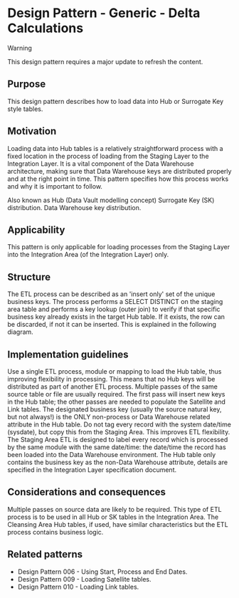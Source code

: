 # Design Pattern - Generic - Delta Calculations

> [!WARNING]
> This design pattern requires a major update to refresh the content.

## Purpose

This design pattern describes how to load data into Hub or Surrogate Key style tables.

## Motivation

Loading data into Hub tables is a relatively straightforward process with a fixed location in the process of loading from the Staging Layer to the Integration Layer. It is a vital component of the Data Warehouse architecture, making sure that Data Warehouse keys are distributed properly and at the right point in time. This pattern specifies how this process works and why it is important to follow.

Also known as
Hub (Data Vault modelling concept)
Surrogate Key (SK) distribution.
Data Warehouse key distribution.

## Applicability

This pattern is only applicable for loading processes from the Staging Layer into the Integration Area (of the Integration Layer) only.

## Structure

The ETL process can be described as an 'insert only' set of the unique business keys. The process performs a SELECT DISTINCT on the staging area table and performs a key lookup (outer join) to verify if that specific business key already exists in the target Hub table. If it exists, the row can be discarded, if not it can be inserted. This is explained in the following diagram.

## Implementation guidelines

Use a single ETL process, module or mapping to load the Hub table, thus improving flexibility in processing. This means that no Hub keys will be distributed as part of another ETL process.
Multiple passes of the same source table or file are usually required. The first pass will insert new keys in the Hub table; the other passes are needed to populate the Satellite and Link tables.
The designated business key (usually the source natural key, but not always!) is the ONLY non-process or Data Warehouse related attribute in the Hub table.
Do not tag every record with the system date/time (sysdate), but copy this from the Staging Area. This improves ETL flexibility. The Staging Area ETL is designed to label every record which is processed by the same module with the same date/time: the date/time the record has been loaded into the Data Warehouse environment.
The Hub table only contains the business key as the non-Data Warehouse attribute, details are specified in the Integration Layer specification document.

## Considerations and consequences

Multiple passes on source data are likely to be required. This type of ETL process is to be used in all Hub or SK tables in the Integration Area. The Cleansing Area Hub tables, if used, have similar characteristics but the ETL process contains business logic.

## Related patterns

* Design Pattern 006 - Using Start, Process and End Dates.
* Design Pattern 009 - Loading Satellite tables.
* Design Pattern 010 - Loading Link tables.